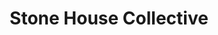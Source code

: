 ---
title: "Stone House Collective"
url: /ellicott-city/stone-house-collective/
shop: Antiquitäten
---